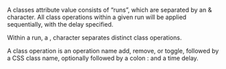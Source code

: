 A classes attribute value consists of “runs”, which are separated by an & character. All class operations within a given run will be applied sequentially, with the delay specified.

Within a run, a , character separates distinct class operations.

A class operation is an operation name add, remove, or toggle, followed by a CSS class name, optionally followed by a colon : and a time delay.

<div hx-ext="class-tools">
    <div classes="add foo"/> <!-- adds the class "foo" after 100ms -->
    <div class="bar" classes="remove bar:1s"/> <!-- removes the class "bar" after 1s -->
    <div class="bar" classes="remove bar:1s, add foo:1s"/> <!-- removes the class "bar" after 1s
                                                                then adds the class "foo" 1s after that -->
    <div class="bar" classes="remove bar:1s & add foo:1s"/> <!-- removes the class "bar" and adds
                                                                 class "foo" after 1s  -->
    <div classes="toggle foo:1s"/> <!-- toggles the class "foo" every 1s -->
</div>
